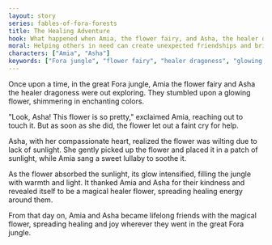 ```yaml
---
layout: story
series: fables-of-fora-forests
title: The Healing Adventure
hook: What happened when Amia, the flower fairy, and Asha, the healer dragoness, found a mysterious glowing flower?
moral: Helping others in need can create unexpected friendships and bring joy to everyone involved.
characters: ["Amia", "Asha"]
keywords: ["Fora jungle", "flower fairy", "healer dragoness", "glowing flower", "compassion", "friendship", "kindness", "magical", "sunlight", "adventure"]
---
```


Once upon a time, in the great Fora jungle, Amia the flower fairy and Asha the healer dragoness were out exploring. They stumbled upon a glowing flower, shimmering in enchanting colors.

"Look, Asha! This flower is so pretty," exclaimed Amia, reaching out to touch it. But as soon as she did, the flower let out a faint cry for help.

Asha, with her compassionate heart, realized the flower was wilting due to lack of sunlight. She gently picked up the flower and placed it in a patch of sunlight, while Amia sang a sweet lullaby to soothe it.

As the flower absorbed the sunlight, its glow intensified, filling the jungle with warmth and light. It thanked Amia and Asha for their kindness and revealed itself to be a magical healer flower, spreading healing energy around them.

From that day on, Amia and Asha became lifelong friends with the magical flower, spreading healing and joy wherever they went in the great Fora jungle.
